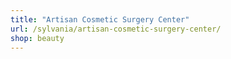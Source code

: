 ```yaml
---
title: "Artisan Cosmetic Surgery Center"
url: /sylvania/artisan-cosmetic-surgery-center/
shop: beauty
---
```

